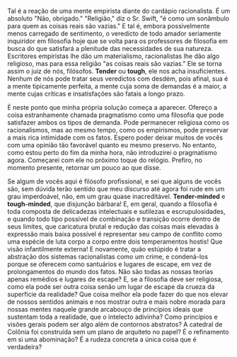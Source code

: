 Tal é a reação de uma mente empirista diante do cardápio racionalista. É um absoluto "Não, obrigado." "Religião," diz o Sr. Swift, "é como um sonâmbulo para quem as coisas reais são vazias." E tal é, embora possivelmente menos carregado de sentimento, o veredicto de todo amador seriamente inquiridor em filosofia hoje que se volta para os professores de filosofia em busca do que satisfará a plenitude das necessidades de sua natureza. Escritores empiristas lhe dão um materialismo, racionalistas lhe dão algo religioso, mas para essa religião "as coisas reais são vazias." Ele se torna assim o juiz de nós, filósofos. **Tender** ou **tough**, ele nos acha insuficientes. Nenhum de nós pode tratar seus veredictos com desdém, pois afinal, sua é a mente tipicamente perfeita, a mente cuja soma de demandas é a maior, a mente cujas críticas e insatisfações são fatais a longo prazo.

É neste ponto que minha própria solução começa a aparecer. Ofereço a coisa estranhamente chamada pragmatismo como uma filosofia que pode satisfazer ambos os tipos de demanda. Pode permanecer religiosa como os racionalismos, mas ao mesmo tempo, como os empirismos, pode preservar a mais rica intimidade com os fatos. Espero poder deixar muitos de vocês com uma opinião tão favorável quanto eu mesmo preservo. No entanto, como estou perto do fim da minha hora, não introduzirei o pragmatismo agora. Começarei com ele no próximo toque do relógio. Prefiro, no momento presente, retornar um pouco ao que disse.

Se algum de vocês aqui é filósofo profissional, e sei que alguns de vocês são, sem dúvida terão sentido que meu discurso até agora foi rude em um grau imperdoável, não, em um grau quase inacreditável. **Tender-minded** e **tough-minded**, que disjunção bárbara! E, em geral, quando a filosofia é toda composta de delicadezas intelectuais e sutilezas e escrupulosidades, e quando todo tipo possível de combinação e transição ocorre dentro de seus limites, que caricatura brutal e redução das coisas mais elevadas à expressão mais baixa possível é representar seu campo de conflito como uma espécie de luta corpo a corpo entre dois temperamentos hostis! Que visão infantilmente externa! E novamente, quão estúpido é tratar a abstração dos sistemas racionalistas como um crime, e condená-los porque se oferecem como santuários e lugares de escape, em vez de prolongamentos do mundo dos fatos. Não são todas as nossas teorias apenas remédios e lugares de escape? E, se a filosofia deve ser religiosa, como ela pode ser outra coisa senão um lugar de escape da crueza da superfície da realidade? Que coisa melhor ela pode fazer do que nos elevar de nossos sentidos animais e nos mostrar outra e mais nobre morada para nossas mentes naquele grande arcabouço de princípios ideais que sustentam toda a realidade, que o intelecto adivinha? Como princípios e visões gerais podem ser algo além de contornos abstratos? A catedral de Colônia foi construída sem um plano de arquiteto no papel? É o refinamento em si uma abominação? É a rudeza concreta a única coisa que é verdadeira?